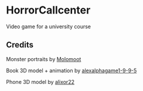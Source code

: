 # HorrorCallcenter
Video game for a university course

## Credits
Monster portraits by [Molomoot](https://molomoot.itch.io/weird-lil-guys)

Book 3D model + animation by [alexalphagame1-9-9-5](https://www.cgtrader.com/free-3d-models/furniture/other/model-anim-low-poly-book)

Phone 3D model by [alixor22](https://www.cgtrader.com/items/4398240/download-page)
